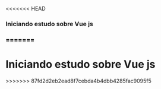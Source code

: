 <<<<<<< HEAD
<h3>Iniciando estudo sobre Vue js<h3>
=======
<h1>Iniciando estudo sobre Vue js</h1>
>>>>>>> 87fd2d2eb2ead8f7cebda4b4dbb4285fac9095f5
